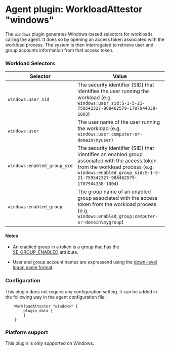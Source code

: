 # Agent plugin: WorkloadAttestor "windows"

The `windows` plugin generates Windows-based selectors for workloads calling the agent.
It does so by opening an access token associated with the workload process. The system is then interrogated to retrieve user and group accounts information from that access token.

### Workload Selectors

| Selector | Value |
| -------- | ----- |
| `windows:user_sid` | The security identifier (SID) that identifies the user running the workload (e.g. `windows:user_sid:S-1-5-21-759542327-988462579-1707944338-1003`) |
| `windows:user` | The user name of the user running the workload (e.g. `windows:user:computer-or-domain\myuser`) |
| `windows:enabled_group_sid` | The security identifier (SID) that identifies an enabled group associated with the access token from the workload process (e.g. `windows:enabled_group_sid:S-1-5-21-759542327-988462579-1707944338-1004`) |
| `windows:enabled_group` | The group name of an enabled group associated with the access token from the workload process (e.g. `windows:enabled_group:computer-or-domain\mygroup`) |

#### Notes
- An enabled group in a token is a group that has the [SE_GROUP_ENABLED](https://docs.microsoft.com/en-us/windows/win32/secauthz/sid-attributes-in-an-access-token) attribute.

- User and group account names are expressend using the [down-level logon name format](https://docs.microsoft.com/en-us/windows/win32/secauthn/user-name-formats#down-level-logon-name).

### Configuration

This plugin does not require any configuration setting. It can be added in the following way in the agent configuration file:

```
	WorkloadAttestor "windows" {
		plugin_data {
		}
	}
```

### Platform support

This plugin is only supported on Windows.
